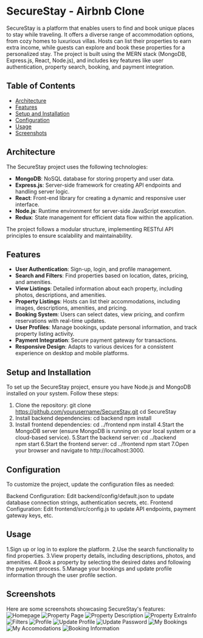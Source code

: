 # SecureStay - Airbnb Clone

SecureStay is a platform that enables users to find and book unique places to stay while traveling. It offers a diverse range of accommodation options, from cozy homes to luxurious villas. Hosts can list their properties to earn extra income, while guests can explore and book these properties for a personalized stay. The project is built using the MERN stack (MongoDB, Express.js, React, Node.js), and includes key features like user authentication, property search, booking, and payment integration.

## Table of Contents
- [Architecture](#architecture)
- [Features](#features)
- [Setup and Installation](#setup-and-installation)
- [Configuration](#configuration)
- [Usage](#usage)
- [Screenshots](#screenshots)

## Architecture
The SecureStay project uses the following technologies:
- **MongoDB**: NoSQL database for storing property and user data.
- **Express.js**: Server-side framework for creating API endpoints and handling server logic.
- **React**: Front-end library for creating a dynamic and responsive user interface.
- **Node.js**: Runtime environment for server-side JavaScript execution.
- **Redux**: State management for efficient data flow within the application.

The project follows a modular structure, implementing RESTful API principles to ensure scalability and maintainability.

## Features
- **User Authentication**: Sign-up, login, and profile management.
- **Search and Filters**: Find properties based on location, dates, pricing, and amenities.
- **View Listings**: Detailed information about each property, including photos, descriptions, and amenities.
- **Property Listings**: Hosts can list their accommodations, including images, descriptions, amenities, and pricing.
- **Booking System**: Users can select dates, view pricing, and confirm reservations with real-time updates.
- **User Profiles**: Manage bookings, update personal information, and track property listing activity.
- **Payment Integration**: Secure payment gateway for transactions.
- **Responsive Design**: Adapts to various devices for a consistent experience on desktop and mobile platforms.

## Setup and Installation
To set up the SecureStay project, ensure you have Node.js and MongoDB installed on your system. Follow these steps:

1. Clone the repository:
   git clone https://github.com/yourusername/SecureStay.git
   cd SecureStay
2. Install backend dependencies:
  cd backend
  npm install
3. Install frontend dependencies:
  cd ../frontend
  npm install
4.Start the MongoDB server (ensure MongoDB is running on your local system or a cloud-based service).
5.Start the backend server:
    cd ../backend  
    npm start
6.Start the frontend server:
  cd ../frontend
  npm start
7.Open your browser and navigate to http://localhost:3000.
## Configuration
To customize the project, update the configuration files as needed:

Backend Configuration: Edit backend/config/default.json to update database connection strings, authentication secrets, etc.
Frontend Configuration: Edit frontend/src/config.js to update API endpoints, payment gateway keys, etc.

## Usage
1.Sign up or log in to explore the platform.
2.Use the search functionality to find properties.
3.View property details, including descriptions, photos, and amenities.
4.Book a property by selecting the desired dates and following the payment process.
5.Manage your bookings and update profile information through the user profile section.

## Screenshots
Here are some screenshots showcasing SecureStay's features:
![Homepage](ScreenShots/1.png)
![Property Page](ScreenShots/2.png)
![Property Description](ScreenShots/3.png)
![Property ExtraInfo](ScreenShots/4.png)
![Filters](ScreenShots/5.png)
![Profile](ScreenShots/6.png)
![Update Profile](ScreenShots/7.png)
![Update Password](ScreenShots/8.png)
![My Bookings](ScreenShots/9.png)
![My Accomodations](ScreenShots/10.png)
![Booking Information](ScreenShots/11.png)
